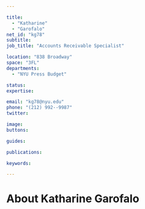 ```yaml
---

title:
  - "Katharine"
  - "Garofalo"
net_id: "kg78"
subtitle: 
job_title: "Accounts Receivable Specialist"

location: "838 Broadway"
space: "3FL"
departments:
  - "NYU Press Budget"

status: 
expertise:

email: "kg78@nyu.edu"
phone: "(212) 992--9987"
twitter: 

image: 
buttons:

guides:

publications:

keywords:

---
```


# About Katharine Garofalo


